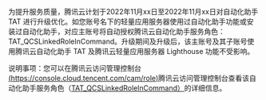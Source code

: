 为提升服务质量，腾讯云计划于2022年11月xx日至2022年11月xx日对自动化助手 TAT 进行升级优化。如您账号名下的轻量应用服务器使用过自动化助手功能或安装过自动化助手，对应主账号将自动授权腾讯云自动化助手服务角色：TAT_QCSLinkedRolelnCommand。升级期间及升级后，该主账号及其子账号使用腾讯云自动化助手 TAT 及腾讯云轻量应用服务器 Lighthouse 功能不受影响。

说明事项：您可以在腾讯云访问管理控制台[(https://console.cloud.tencent.com/cam/role)]()腾讯云访问管理控制台查看该自动化助手服务角色（[TAT_QCSLinkedRolelnCommand）]()的详细信息。
